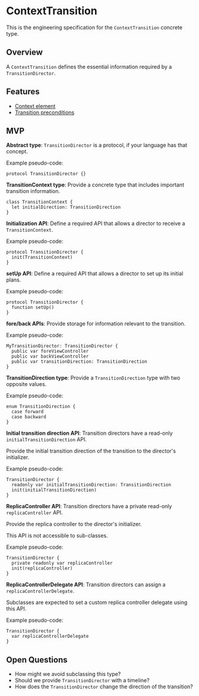 # ContextTransition

This is the engineering specification for the `ContextTransition` concrete type.

## Overview

A `ContextTransition` defines the essential information required by a `TransitionDirector`.

## Features

* [Context element](feature-context-element.md)
* [Transition preconditions](feature-transition-preconditions.md)

## MVP

**Abstract type**: `TransitionDirector` is a protocol, if your language has that concept.

Example pseudo-code:

```
protocol TransitionDirector {}
```

**TransitionContext type**: Provide a concrete type that includes important transition information.

```
class TransitionContext {
  let initialDirection: TransitionDirection
}
```

**Initialization API**: Define a required API that allows a director to receive a `TransitionContext`.

Example pseudo-code:

```
protocol TransitionDirector {
  init(TransitionContext)
}
```

**setUp API**: Define a required API that allows a director to set up its initial plans.

Example pseudo-code:

```
protocol TransitionDirector {
  function setUp()
}
```

**fore/back APIs**: Provide storage for information relevant to the transition.

Example pseudo-code:

```
MyTransitionDirector: TransitionDirector {
  public var foreViewController
  public var backViewController
  public var transitionDirection: TransitionDirection
}
```

**TransitionDirection type**: Provide a `TransitionDirection` type with two opposite values.

Example pseudo-code:

```
enum TransitionDirection {
  case forward
  case backward
}
```

**Initial transition direction API**: Transition directors have a read-only `initialTransitionDirection` API.

Provide the initial transition direction of the transition to the director's initializer.

Example pseudo-code:

```
TransitionDirector {
  readonly var initialTransitionDirection: TransitionDirection
  init(initialTransitionDirection)
}
```

**ReplicaController API**: Transition directors have a private read-only `replicaController` API.

Provide the replica controller to the director's initializer.

This API is not accessible to sub-classes.

Example pseudo-code:

```
TransitionDirector {
  private readonly var replicaController
  init(replicaController)
}
```

**ReplicaControllerDelegate API**: Transition directors can assign a `replicaControllerDelegate`.

Subclasses are expected to set a custom replica controller delegate using this API.

Example pseudo-code:

```
TransitionDirector {
  var replicaControllerDelegate
}
```

## Open Questions

* How might we avoid subclassing this type?
* Should we provide `TransitionDirector` with a timeline?
* How does the `TransitionDirector` change the direction of the transition?


